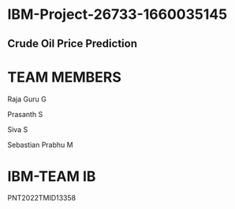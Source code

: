 # IBM-Project-26733-1660035145
## Crude Oil Price Prediction

# TEAM MEMBERS

Raja Guru G

Prasanth S

Siva S

Sebastian Prabhu M
# IBM-TEAM IB
PNT2022TMID13358
